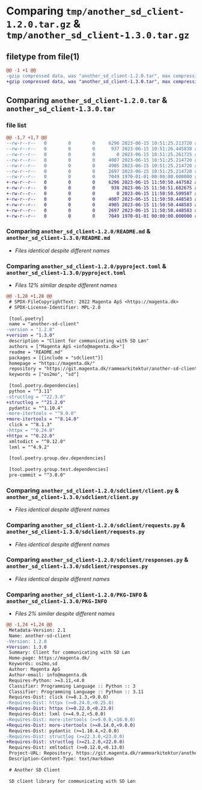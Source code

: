 # Comparing `tmp/another_sd_client-1.2.0.tar.gz` & `tmp/another_sd_client-1.3.0.tar.gz`

## filetype from file(1)

```diff
@@ -1 +1 @@
-gzip compressed data, was "another_sd_client-1.2.0.tar", max compression
+gzip compressed data, was "another_sd_client-1.3.0.tar", max compression
```

## Comparing `another_sd_client-1.2.0.tar` & `another_sd_client-1.3.0.tar`

### file list

```diff
@@ -1,7 +1,7 @@
--rw-r--r--   0        0        0     6296 2023-06-15 10:51:25.213720 another_sd_client-1.2.0/README.md
--rw-r--r--   0        0        0      937 2023-06-15 10:51:26.445838 another_sd_client-1.2.0/pyproject.toml
--rw-r--r--   0        0        0        0 2023-06-15 10:51:25.261725 another_sd_client-1.2.0/sdclient/__init__.py
--rw-r--r--   0        0        0     4007 2023-06-15 10:51:25.214720 another_sd_client-1.2.0/sdclient/client.py
--rw-r--r--   0        0        0     4905 2023-06-15 10:51:25.214720 another_sd_client-1.2.0/sdclient/requests.py
--rw-r--r--   0        0        0     2697 2023-06-15 10:51:25.214720 another_sd_client-1.2.0/sdclient/responses.py
--rw-r--r--   0        0        0     7049 1970-01-01 00:00:00.000000 another_sd_client-1.2.0/PKG-INFO
+-rw-r--r--   0        0        0     6296 2023-06-15 11:50:50.447582 another_sd_client-1.3.0/README.md
+-rw-r--r--   0        0        0      938 2023-06-15 11:50:51.682675 another_sd_client-1.3.0/pyproject.toml
+-rw-r--r--   0        0        0        0 2023-06-15 11:50:50.509587 another_sd_client-1.3.0/sdclient/__init__.py
+-rw-r--r--   0        0        0     4007 2023-06-15 11:50:50.448583 another_sd_client-1.3.0/sdclient/client.py
+-rw-r--r--   0        0        0     4905 2023-06-15 11:50:50.448583 another_sd_client-1.3.0/sdclient/requests.py
+-rw-r--r--   0        0        0     2697 2023-06-15 11:50:50.448583 another_sd_client-1.3.0/sdclient/responses.py
+-rw-r--r--   0        0        0     7049 1970-01-01 00:00:00.000000 another_sd_client-1.3.0/PKG-INFO
```

### Comparing `another_sd_client-1.2.0/README.md` & `another_sd_client-1.3.0/README.md`

 * *Files identical despite different names*

### Comparing `another_sd_client-1.2.0/pyproject.toml` & `another_sd_client-1.3.0/pyproject.toml`

 * *Files 12% similar despite different names*

```diff
@@ -1,28 +1,28 @@
 # SPDX-FileCopyrightText: 2022 Magenta ApS <https://magenta.dk>
 # SPDX-License-Identifier: MPL-2.0
 
 [tool.poetry]
 name = "another-sd-client"
-version = "1.2.0"
+version = "1.3.0"
 description = "Client for communicating with SD Løn"
 authors = ["Magenta ApS <info@magenta.dk>"]
 readme = "README.md"
 packages = [{include = "sdclient"}]
 homepage = "https://magenta.dk/"
 repository = "https://git.magenta.dk/rammearkitektur/another-sd-client"
 keywords = ["os2mo", "sd"]
 
 [tool.poetry.dependencies]
 python = "^3.11"
-structlog = "^22.3.0"
+structlog = "^21.2.0"
 pydantic = "^1.10.4"
-more-itertools = "^9.0.0"
+more-itertools = "^8.14.0"
 click = "^8.1.3"
-httpx = "^0.24.0"
+httpx = "^0.22.0"
 xmltodict = "^0.12.0"
 lxml = "^4.9.2"
 
 [tool.poetry.group.dev.dependencies]
 
 [tool.poetry.group.test.dependencies]
 pre-commit = "^3.0.0"
```

### Comparing `another_sd_client-1.2.0/sdclient/client.py` & `another_sd_client-1.3.0/sdclient/client.py`

 * *Files identical despite different names*

### Comparing `another_sd_client-1.2.0/sdclient/requests.py` & `another_sd_client-1.3.0/sdclient/requests.py`

 * *Files identical despite different names*

### Comparing `another_sd_client-1.2.0/sdclient/responses.py` & `another_sd_client-1.3.0/sdclient/responses.py`

 * *Files identical despite different names*

### Comparing `another_sd_client-1.2.0/PKG-INFO` & `another_sd_client-1.3.0/PKG-INFO`

 * *Files 2% similar despite different names*

```diff
@@ -1,24 +1,24 @@
 Metadata-Version: 2.1
 Name: another-sd-client
-Version: 1.2.0
+Version: 1.3.0
 Summary: Client for communicating with SD Løn
 Home-page: https://magenta.dk/
 Keywords: os2mo,sd
 Author: Magenta ApS
 Author-email: info@magenta.dk
 Requires-Python: >=3.11,<4.0
 Classifier: Programming Language :: Python :: 3
 Classifier: Programming Language :: Python :: 3.11
 Requires-Dist: click (>=8.1.3,<9.0.0)
-Requires-Dist: httpx (>=0.24.0,<0.25.0)
+Requires-Dist: httpx (>=0.22.0,<0.23.0)
 Requires-Dist: lxml (>=4.9.2,<5.0.0)
-Requires-Dist: more-itertools (>=9.0.0,<10.0.0)
+Requires-Dist: more-itertools (>=8.14.0,<9.0.0)
 Requires-Dist: pydantic (>=1.10.4,<2.0.0)
-Requires-Dist: structlog (>=22.3.0,<23.0.0)
+Requires-Dist: structlog (>=21.2.0,<22.0.0)
 Requires-Dist: xmltodict (>=0.12.0,<0.13.0)
 Project-URL: Repository, https://git.magenta.dk/rammearkitektur/another-sd-client
 Description-Content-Type: text/markdown
 
 # Another SD Client
 
 SD client library for communicating with SD Løn
```

